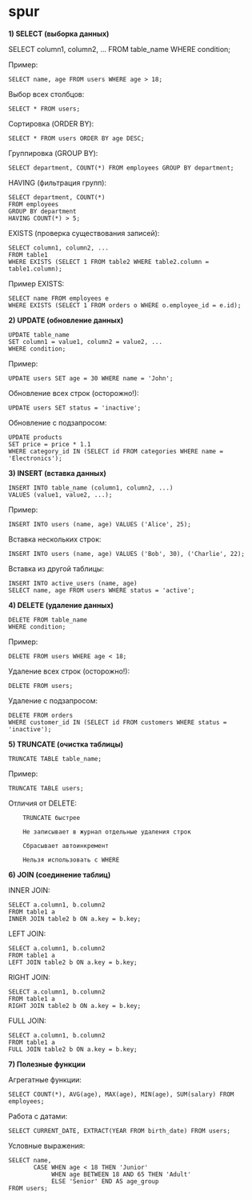 # spur

**1) SELECT (выборка данных)**

SELECT column1, column2, ...
FROM table_name
WHERE condition;

Пример:
```
SELECT name, age FROM users WHERE age > 18;
```

Выбор всех столбцов:
```
SELECT * FROM users;
```
Сортировка (ORDER BY):
```
SELECT * FROM users ORDER BY age DESC;
```

Группировка (GROUP BY):
```
SELECT department, COUNT(*) FROM employees GROUP BY department;
```

HAVING (фильтрация групп):
```
SELECT department, COUNT(*) 
FROM employees 
GROUP BY department
HAVING COUNT(*) > 5;
```

EXISTS (проверка существования записей):
```
SELECT column1, column2, ...
FROM table1
WHERE EXISTS (SELECT 1 FROM table2 WHERE table2.column = table1.column);
```

Пример EXISTS:
```
SELECT name FROM employees e
WHERE EXISTS (SELECT 1 FROM orders o WHERE o.employee_id = e.id);
```

**2) UPDATE (обновление данных)**

```
UPDATE table_name
SET column1 = value1, column2 = value2, ...
WHERE condition;
```

Пример:
```
UPDATE users SET age = 30 WHERE name = 'John';
```

Обновление всех строк (осторожно!):
```
UPDATE users SET status = 'inactive';
```

Обновление с подзапросом:
```
UPDATE products 
SET price = price * 1.1
WHERE category_id IN (SELECT id FROM categories WHERE name = 'Electronics');
```

**3) INSERT (вставка данных)**

```
INSERT INTO table_name (column1, column2, ...)
VALUES (value1, value2, ...);
```

Пример:
```
INSERT INTO users (name, age) VALUES ('Alice', 25);
```

Вставка нескольких строк:
```
INSERT INTO users (name, age) VALUES ('Bob', 30), ('Charlie', 22);
```

Вставка из другой таблицы:
```
INSERT INTO active_users (name, age)
SELECT name, age FROM users WHERE status = 'active';
```

**4) DELETE (удаление данных)**

```
DELETE FROM table_name
WHERE condition;
```

Пример:
```
DELETE FROM users WHERE age < 18;
```

Удаление всех строк (осторожно!):
```
DELETE FROM users;
```

Удаление с подзапросом:
```
DELETE FROM orders
WHERE customer_id IN (SELECT id FROM customers WHERE status = 'inactive');
```

**5) TRUNCATE (очистка таблицы)**

```
TRUNCATE TABLE table_name;
```

Пример:
```
TRUNCATE TABLE users;
```

Отличия от DELETE:

```
    TRUNCATE быстрее

    Не записывает в журнал отдельные удаления строк

    Сбрасывает автоинкремент

    Нельзя использовать с WHERE
```

**6) JOIN (соединение таблиц)**

INNER JOIN:
```
SELECT a.column1, b.column2
FROM table1 a
INNER JOIN table2 b ON a.key = b.key;
```

LEFT JOIN:
```
SELECT a.column1, b.column2
FROM table1 a
LEFT JOIN table2 b ON a.key = b.key;
```

RIGHT JOIN:
```
SELECT a.column1, b.column2
FROM table1 a
RIGHT JOIN table2 b ON a.key = b.key;
```

FULL JOIN:
```
SELECT a.column1, b.column2
FROM table1 a
FULL JOIN table2 b ON a.key = b.key;
```

**7) Полезные функции**

Агрегатные функции:
```
SELECT COUNT(*), AVG(age), MAX(age), MIN(age), SUM(salary) FROM employees;
```

Работа с датами:
```
SELECT CURRENT_DATE, EXTRACT(YEAR FROM birth_date) FROM users;
```

Условные выражения:
```
SELECT name, 
       CASE WHEN age < 18 THEN 'Junior'
            WHEN age BETWEEN 18 AND 65 THEN 'Adult'
            ELSE 'Senior' END AS age_group
FROM users;
```
